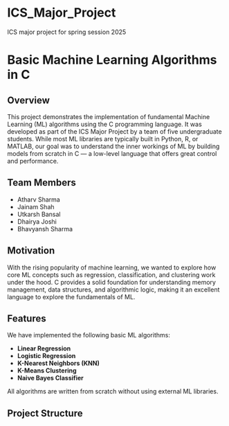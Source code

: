 # ICS_Major_Project
ICS major project for spring session 2025
# Basic Machine Learning Algorithms in C

## Overview

This project demonstrates the implementation of fundamental Machine Learning (ML) algorithms using the C programming language. It was developed as part of the ICS Major Project by a team of five undergraduate students. While most ML libraries are typically built in Python, R, or MATLAB, our goal was to understand the inner workings of ML by building models from scratch in C — a low-level language that offers great control and performance.

## Team Members

- Atharv Sharma
- Jainam Shah
- Utkarsh Bansal
- Dhairya Joshi
- Bhavyansh Sharma

## Motivation

With the rising popularity of machine learning, we wanted to explore how core ML concepts such as regression, classification, and clustering work under the hood. C provides a solid foundation for understanding memory management, data structures, and algorithmic logic, making it an excellent language to explore the fundamentals of ML.

## Features

We have implemented the following basic ML algorithms:

- **Linear Regression**  
- **Logistic Regression**
- **K-Nearest Neighbors (KNN)**
- **K-Means Clustering**
- **Naive Bayes Classifier**

All algorithms are written from scratch without using external ML libraries.

## Project Structure
<!-- We give project structure here and give contributions -->

